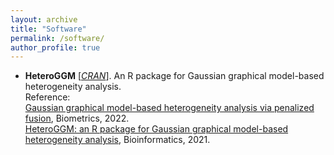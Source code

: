```yaml
---
layout: archive
title: "Software"
permalink: /software/
author_profile: true
---
```


- **HeteroGGM** [[*CRAN*](https://CRAN.R-project.org/package=HeteroGGM)]. An R package for Gaussian graphical model-based heterogeneity analysis.  
Reference:  
[Gaussian graphical model-based heterogeneity analysis via penalized fusion](https://doi.org/10.1111/biom.13426), Biometrics, 2022.  
[HeteroGGM: an R package for Gaussian graphical model-based heterogeneity analysis](https://doi.org/10.1093/bioinformatics/btab134), Bioinformatics, 2021.    
 
